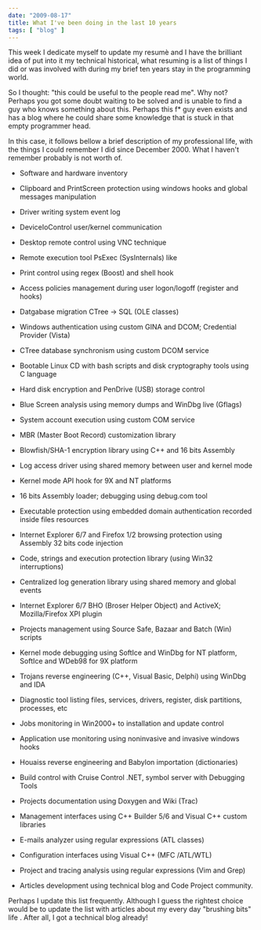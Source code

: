 ```yaml
---
date: "2009-08-17"
title: What I've been doing in the last 10 years
tags: [ "blog" ]
---
```

This week I dedicate myself to update my resumè and I have the brilliant idea of put into it my technical historical, what resuming is a list of things I did or was involved with during my brief ten years stay in the programming world.

So I thought: "this could be useful to the people read me". Why not? Perhaps you got some doubt waiting to be solved and is unable to find a guy who knows something about this. Perhaps this f* guy even exists and has a blog where he could share some knowledge that is stuck in that empty programmer head.

In this case, it follows bellow a brief description of my professional life, with the things I could remember I did since December 2000. What I haven't remember probably is not worth of.

	
  * Software and hardware inventory

	
  * Clipboard and PrintScreen protection using windows hooks and global messages manipulation

	
  * Driver writing system event log

	
  * DeviceIoControl user/kernel communication

	
  * Desktop remote control using VNC technique

	
  * Remote execution tool PsExec (SysInternals) like

	
  * Print control using regex (Boost) and shell hook

	
  * Access policies management during user logon/logoff (register and hooks)

	
  * Datgabase migration CTree -> SQL (OLE classes)

	
  * Windows authentication using custom GINA and DCOM; Credential Provider (Vista)

	
  * CTree database synchronism using custom DCOM service

	
  * Bootable Linux CD with bash scripts and disk cryptography tools using C language

	
  * Hard disk encryption and PenDrive (USB) storage control

	
  * Blue Screen analysis using memory dumps and WinDbg live (Gflags)

	
  * System account execution using custom COM service

	
  * MBR (Master Boot Record) customization library

	
  * Blowfish/SHA-1 encryption library using C++ and 16 bits Assembly

	
  * Log access driver using shared memory between user and kernel mode

	
  * Kernel mode API hook for 9X and NT platforms

	
  * 16 bits Assembly loader; debugging using debug.com tool

	
  * Executable protection using embedded domain authentication recorded inside files resources

	
  * Internet Explorer 6/7 and Firefox 1/2 browsing protection using Assembly 32 bits code injection

	
  * Code, strings and execution protection library (using Win32 interruptions)

	
  * Centralized log generation library using shared memory and global events

	
  * Internet Explorer 6/7 BHO (Broser Helper Object) and ActiveX; Mozilla/Firefox XPI plugin

	
  * Projects management using Source Safe, Bazaar and Batch (Win) scripts

	
  * Kernel mode debugging using SoftIce and WinDbg for NT platform, SoftIce and WDeb98 for 9X platform

	
  * Trojans reverse engineering (C++, Visual Basic, Delphi) using WinDbg and IDA

	
  * Diagnostic tool listing files, services, drivers, register, disk partitions, processes, etc

	
  * Jobs monitoring in Win2000+ to installation and update control

	
  * Application use monitoring using noninvasive and invasive windows hooks

	
  * Houaiss reverse engineering and Babylon importation (dictionaries)

	
  * Build control with Cruise Control .NET, symbol server with Debugging Tools

	
  * Projects documentation using Doxygen and Wiki (Trac)

	
  * Management interfaces using C++ Builder 5/6 and Visual C++ custom libraries

	
  * E-mails analyzer using regular expressions (ATL classes)

	
  * Configuration interfaces using Visual C++ (MFC /ATL/WTL)

	
  * Project and tracing analysis using regular expressions (Vim and Grep)

	
  * Articles development using technical blog and Code Project community.

Perhaps I update this list frequently. Although I guess the rightest choice would be to update the list with articles about my every day "brushing bits" life . After all, I got a technical blog already!
